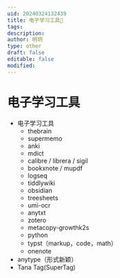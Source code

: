 ```yaml
---
uid: 20240324132439
title: 电子学习工具🤔
tags: 
description: 
author: 明玥
type: other
draft: false
editable: false
modified: 
---
```


# 电子学习工具

- 电子学习工具
	- thebrain
	- supermemo
	- anki
	- mdict
	- calibre / librera / sigil
	- bookxnote  /  mupdf
	- logseq
	- tiddlywiki
	- obsidian
	- treesheets
	- umi-ocr
	- anytxt
	- zotero
	- metacopy-growthk2s
	- python
	- typst（markup，code，math）
	- onenote
- anytype（形式新颖）
- Tana Tag(SuperTag)